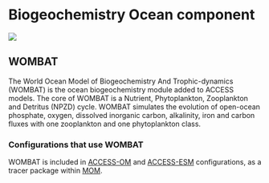 #  Biogeochemistry Ocean component

<img src = "../../../assets/component-logos/component-maps/bgc-ocean-component-map.png" class="img-contain white-background with-border with-padding intro-img"></img>

## WOMBAT

The World Ocean Model of Biogeochemistry And Trophic-dynamics (WOMBAT) is the ocean biogeochemistry module added to ACCESS models. The core of WOMBAT is a Nutrient, Phytoplankton, Zooplankton and Detritus (NPZD) cycle. WOMBAT simulates the evolution of open-ocean phosphate, oxygen, dissolved inorganic carbon, alkalinity, iron and carbon fluxes with one zooplankton and one phytoplankton class.

### Configurations that use WOMBAT

WOMBAT is included in <a href="../../configurations/access-om">ACCESS-OM</a> and <a href="../../configurations/access-esm">ACCESS-ESM</a> configurations, as a tracer package within <a href="../ocean#modular-ocean-model-mom">MOM</a>.